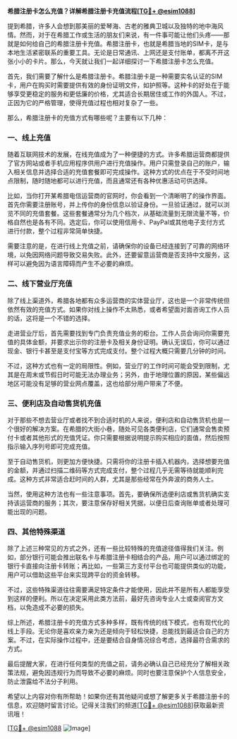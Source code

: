 **希腊注册卡怎么充值？详解希腊注册卡充值流程[[TG💪+ @esim1088](https://t.me/s/esim1088)]**

提到希腊，许多人会想到那美丽的爱琴海、古老的雅典卫城以及独特的地中海风情。然而，对于在希腊工作或生活的朋友们来说，有一件事可能让他们头疼——那就是如何给自己的希腊注册卡充值。希腊注册卡，也就是希腊当地的SIM卡，是与本地生活紧密联系的重要工具。无论是日常通讯、上网还是支付账单，都离不开这张小小的卡片。那么，今天就让我们一起详细探讨一下希腊注册卡怎么充值。

首先，我们需要了解什么是希腊注册卡。希腊注册卡是一种需要实名认证的SIM卡，用户在购买时需要提供有效的身份证明文件，如护照等。这种卡的好处在于能够享受更稳定的服务和更低廉的价格，尤其适合长期居住或工作的外国人。不过，正因为它的严格管理，使得充值过程也相对复杂了一些。

那么，希腊注册卡的充值方式有哪些呢？主要有以下几种：

### 一、线上充值

随着互联网技术的发展，在线充值成为了一种便捷的方式。许多希腊运营商都提供了官方网站或者手机应用程序供用户进行充值操作。用户只需登录自己的账户，输入相关信息并选择合适的充值套餐即可完成操作。这种方式的优点在于不受时间地点限制，随时随地都可以进行充值，而且通常还有各种优惠活动可供选择。

比如，当你打开某希腊电信运营商的官网时，你会看到一个清晰明了的操作界面。首先你需要注册账号，并上传你的身份信息以验证身份。一旦验证通过，就可以浏览不同的充值套餐。这些套餐通常分为几个档次，从基础流量到无限流量不等，价格自然也是各有不同。选定后，你可以使用信用卡、PayPal或其他电子支付方式进行付款，整个过程非常简单快捷。

需要注意的是，在进行线上充值之前，请确保你的设备已经连接到了可靠的网络环境，以免因网络问题导致交易失败。此外，还要留意运营商是否支持中文服务，这样可以避免因为语言障碍而产生不必要的麻烦。

### 二、线下营业厅充值

除了线上渠道外，希腊各地都有众多运营商的实体营业厅，这也是一个非常传统但依然有效的充值方式。如果你对线上操作不太熟悉，或者希望面对面咨询工作人员的话，这将是一个不错的选择。

走进营业厅后，首先需要找到专门负责充值业务的柜台。工作人员会询问你需要充值的具体金额，并要求出示你的注册卡及相关身份证明。确认无误后，你可以通过现金、银行卡甚至是支付宝等方式完成支付。整个过程大概只需要几分钟的时间。

不过，这种方式也有一定的局限性。例如，营业厅的工作时间可能会受到限制，尤其是在周末或节假日时可能无法办理业务；另外，由于地理位置的原因，某些偏远地区可能没有足够的营业网点覆盖，这也给部分用户带来了不便。

### 三、便利店及自动售货机充值

对于那些不想去营业厅或者找不到合适时机的人来说，便利店和自动售货机也是一个很好的解决方案。在希腊的大街小巷，随处可见各类便利店，它们通常会售卖预付卡或者其他形式的充值凭证。你只需要根据说明提示购买相应的面值，然后按照指示输入序列号即可完成充值。

至于自动售货机，则更加方便快捷。只需将你的注册卡插入机器内，选择想要充值的金额，并通过扫描二维码等方式完成支付，整个过程几乎无需等待就能顺利完成。这种方式非常适合赶时间的人群，尤其是那些经常在外奔波的商务人士。

当然，使用这种方法也有一些注意事项。首先，要确保所选便利店或售货机确实支持该运营商的服务；其次，要注意保存好相关凭据，以便日后查询账单或者处理可能出现的问题。

### 四、其他特殊渠道

除了上述三种常见的方式之外，还有一些比较特殊的充值途径值得我们关注。例如，部分银行可能会推出联名卡与希腊注册卡相结合的产品，用户可以通过绑定的银行卡直接向注册卡转账；再比如，一些第三方支付平台也可能提供类似的功能，用户可以借助这些平台来实现跨平台的资金转移。

不过，这些特殊渠道往往需要满足特定条件才能使用，因此并不是所有人都能享受到这样的便利。所以在决定采用此类方法前，最好先咨询专业人士或查阅官方文档，以免造成不必要的损失。

综上所述，希腊注册卡的充值方式多种多样，既有传统的线下模式，也有现代化的线上手段。无论你是喜欢亲力亲为还是倾向于轻松快捷，总能找到最适合自己的方案。不过，在实际操作过程中，还是要结合自身情况综合考虑，选择最符合需求的方式。

最后提醒大家，在进行任何类型的充值之前，请务必确认自己已经充分了解相关政策法规，避免因违规行为而导致不必要的麻烦。同时也要注意保护个人信息安全，防止泄露给不法分子利用。

希望以上内容对你有所帮助！如果你还有其他疑问或想了解更多关于希腊注册卡的信息，欢迎随时留言讨论。记得关注我们的频道[[TG💪+ @esim1088](https://t.me/s/esim1088)]获取最新资讯哦！

[[TG💪+ @esim1088](https://t.me/s/esim1088) ![Image](https://i.postimg.cc/4NQfJmqS/Snipaste-2025-05-13-00-14-12.png)]